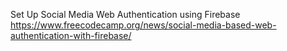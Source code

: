 Set Up Social Media Web Authentication using Firebase
https://www.freecodecamp.org/news/social-media-based-web-authentication-with-firebase/
